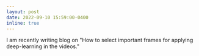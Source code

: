 ```yaml
---
layout: post
date: 2022-09-10 15:59:00-0400
inline: true
---
```


I am recently writing blog on "How to select important frames for applying deep-learning in the videos."